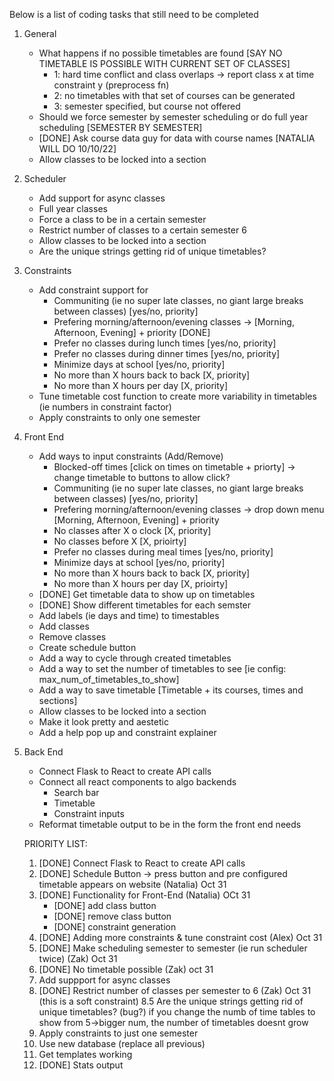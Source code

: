 Below is a list of coding tasks that still need to be completed

1. General
    - What happens if no possible timetables are found [SAY NO TIMETABLE IS POSSIBLE WITH CURRENT SET OF CLASSES]
        - 1: hard time conflict and class overlaps -> report class x at time constraint y (preprocess fn)
        - 2: no timetables with that set of courses can be generated
        - 3: semester specified, but course not offered
    - Should we force semester by semester scheduling or do full year scheduling [SEMESTER BY SEMESTER]
    - [DONE] Ask course data guy for data with course names [NATALIA WILL DO 10/10/22]
    - Allow classes to be locked into a section

2. Scheduler
    - Add support for async classes
    - Full year classes
    - Force a class to be in a certain semester
    - Restrict number of classes to a certain semester 6
    - Allow classes to be locked into a section
    - Are the unique strings getting rid of unique timetables?

3. Constraints
    - Add constraint support for
        - Communiting (ie no super late classes, no giant large breaks between classes) [yes/no, priority]
        - Prefering morning/afternoon/evening classes -> [Morning, Afternoon, Evening] + priority [DONE]
        - Prefer no classes during lunch times [yes/no, priority]
        - Prefer no classes during dinner times [yes/no, priority]
        - Minimize days at school [yes/no, priority]
        - No more than X hours back to back [X, priority]
        - No more than X hours per day [X, priority]
    - Tune timetable cost function to create more variability in timetables (ie numbers in constraint factor)
    - Apply constraints to only one semester

4. Front End
    - Add ways to input constraints (Add/Remove)
        - Blocked-off times [click on times on timetable + priorty]  -> change timetable to buttons to allow click?
        - Communiting (ie no super late classes, no giant large breaks between classes) [yes/no, priority]
        - Prefering morning/afternoon/evening classes -> drop down menu [Morning, Afternoon, Evening] + priority
        - No classes after X o clock [X, priority]
        - No classes before X [X, prioirty]
        - Prefer no classes during meal times [yes/no, priority]
        - Minimize days at school [yes/no, priority]
        - No more than X hours back to back [X, priority]
        - No more than X hours per day [X, prioirty]
    - [DONE] Get timetable data to show up on timetables
    - [DONE] Show different timetables for each semster
    - Add labels (ie days and time) to timestables
    - Add classes
    - Remove classes
    - Create schedule button
    - Add a way to cycle through created timetables
    - Add a way to set the number of timetables to see [ie config: max_num_of_timetables_to_show]
    - Add a way to save timetable [Timetable + its courses, times and sections]
    - Allow classes to be locked into a section
    - Make it look pretty and aestetic
    - Add a help pop up and constraint explainer


5. Back End
    - Connect Flask to React to create API calls
    - Connect all react components to algo backends
        - Search bar
        - Timetable
        - Constraint inputs
    - Reformat timetable output to be in the form the front end needs


   PRIORITY LIST:
   1. [DONE] Connect Flask to React to create API calls
   2. [DONE] Schedule Button -> press button and pre configured timetable appears on website (Natalia) Oct 31
   3. [DONE] Functionality for Front-End (Natalia) OCt 31
        - [DONE] add class button
        - [DONE] remove class button
        - [DONE] constraint generation
    4. [DONE] Adding more constraints & tune constraint cost (Alex) Oct 31
    5. [DONE] Make scheduling semester to semester (ie run scheduler twice) (Zak) Oct 31
    6. [DONE] No timetable possible (Zak) oct 31
    7. Add suppport for async classes
    8. [DONE] Restrict number of classes per semester to 6 (Zak) Oct 31 (this is a soft constraint)
    8.5 Are the unique strings getting rid of unique timetables? (bug?) if you change the numb of time  tables to show from 5->bigger num, the number of timetables doesnt grow
    9. Apply constraints to just one semester
    10. Use new database (replace all previous)
    11. Get templates working
    12. [DONE] Stats output


